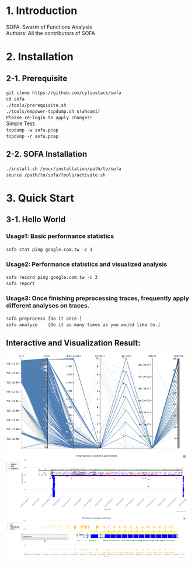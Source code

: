 # 1. Introduction
SOFA: Swarm of Functions Analysis  
Authors: All the contributors of SOFA

# 2. Installation 

## 2-1. Prerequisite
`git clone https://github.com/cyliustack/sofa`  
`cd sofa`  
`./tools/prerequisite.sh`   
`./tools/empower-tcpdump.sh $(whoami)`  
`Please re-login to apply changes!`  
Simple Test:  
`tcpdump -w sofa.pcap`  
`tcpdump -r sofa.pcap`  

## 2-2. SOFA Installation 
`./install.sh /your/installation/path/to/sofa`   
`source /path/to/sofa/tools/activate.sh`

# 3. Quick Start 

## 3-1. Hello World 
### Usage1: Basic performance statistics
`sofa stat ping google.com.tw -c 3`  
### Usage2: Performance statistics and visualized analysis
`sofa record ping google.com.tw -c 3`  
`sofa report`  
### Usage3: Once finishing preprocessing traces, frequently apply different analyses on traces.
`sofa preprocess [Do it once.]`    
`sofa analyze    [Do it as many times as you would like to.]`



## Interactive and Visualization Result:  
![Alt text](./figures/demo1.png)
![Alt text](./figures/demo3.png)
![Alt text](./figures/demo4.png)






